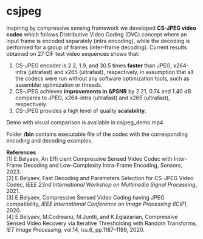 # csjpeg
Inspiring by compressive sensing framework we developed **CS-JPEG video codec** which follows Distributive Video Coding (DVC) concept where an input frame is encoded separately (intra encoding), while the decoding is performed for a group of frames (inter-frame decoding). Current results obtained on 27 CIF test video sequences shows that:
1. CS-JPEG encoder is 2.2, 1.9, and 30.5 times **faster** than JPEG, x264-intra (ultrafast) and x265 (ultrafast), respectively, in assumption that all the codecs were run without any software optimization tools, such as assembler optimization or threads.
2. CS-JPEG achieves **improvements in ΔPSNR** by 2.21, 0.74 and 1.40 dB compares to JPEG, x264-intra (ultrafast) and x265 (ultrafast), respectively.
3. CS-JPEG provides a high level of quality **scalability**. 

Demo with visual comparison is available in csjpeg_demo.mp4<br />

Folder **/bin** contains executable file of the codec with the corresponding encoding and decoding examples. 

**References**<br />
[1] E.Belyaev, An Effi cient Compressive Sensed Video Codec with Inter-Frame Decoding and Low-Complexity Intra-Frame Encoding, *Sensors*, 2023.<br />
[2] E.Belyaev, Fast Decoding and Parameters Selection for CS-JPEG Video Codec, *IEEE 23nd International Workshop on Multimedia Signal Processing*, 2021.<br />
[3] E.Belyaev, Compressive Sensed Video Coding having JPEG compatibility, *IEEE International Conference on Image Processing (ICIP)*, 2020.<br />
[4] E.Belyaev, M.Codreanu, M.Juntti, and K.Egiazarian, Compressive Sensed Video Recovery via Iterative Thresholding with Random Transforms, *IET Image Processing*, vol.14, iss.6, pp.1187-1199, 2020. 
